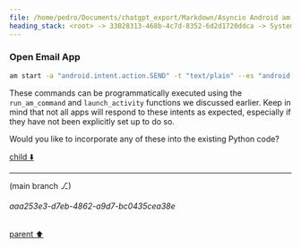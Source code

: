 ```yaml
---
file: /home/pedro/Documents/chatgpt_export/Markdown/Asyncio Android am Integration.md
heading_stack: <root> -> 33028313-468b-4c7d-8352-6d2d1720ddca -> System -> 39ea25d0-5f9f-45ba-bf86-c730d4173350 -> System -> aaa27bdf-0126-4efe-993d-35b4823801e1 -> User -> 19604108-672c-4d31-99ac-0799fd1fd233 -> Assistant -> aaa200cc-93ac-4ba9-b80c-7d42d885a647 -> User -> 0d1d5bd6-4a44-44c5-8225-253c1660498c -> Assistant -> aaa2d7a8-e627-444c-b642-0016cca0ec5f -> User -> 3ff55b5a-274c-478b-bd3e-9258a0279985 -> Assistant -> d51f6070-5ab7-45c2-acb6-f9c08b10328e -> Tool -> 91701092-7042-4065-a8d7-a509c447eb3f -> Assistant -> aaa24469-77e2-4cdb-8441-095efd8c0028 -> User -> ff41365e-622d-4876-896c-c0268d92ef5c -> Assistant -> aaa2f81d-45e4-4750-a979-5e63e8e1749e -> User -> 3054417f-6229-48a0-92a9-205d0bef556d -> Assistant -> Open a URL in the Default Web Browser -> Open a Song on Spotify -> Dial a Phone Number -> Send an SMS -> Start/Stop Playback (Media Control) -> Open Google Maps with Directions -> Open Email App
---
```

### Open Email App
```bash
am start -a "android.intent.action.SEND" -t "text/plain" --es "android.intent.extra.EMAIL" "email@example.com" --es "android.intent.extra.SUBJECT" "Subject" --es "android.intent.extra.TEXT" "Body"
```

These commands can be programmatically executed using the `run_am_command` and `launch_activity` functions we discussed earlier. Keep in mind that not all apps will respond to these intents as expected, especially if they have not been explicitly set up to do so.

Would you like to incorporate any of these into the existing Python code?

[child ⬇️](#aaa253e3-d7eb-4862-a9d7-bc0435cea38e)

---

(main branch ⎇)
###### aaa253e3-d7eb-4862-a9d7-bc0435cea38e
[parent ⬆️](#3054417f-6229-48a0-92a9-205d0bef556d)
